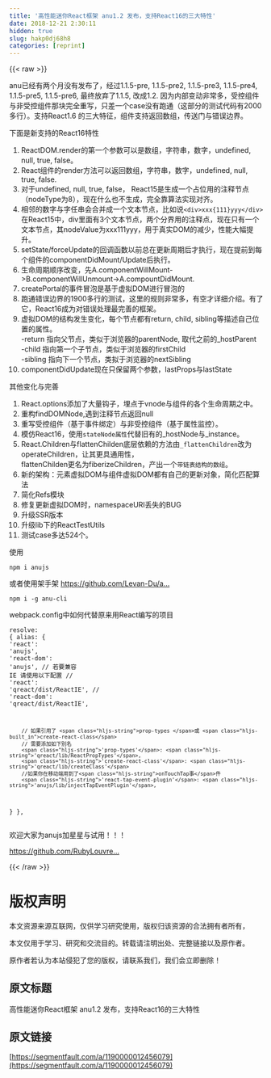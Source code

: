 ```yaml
---
title: '高性能迷你React框架 anu1.2 发布，支持React16的三大特性' 
date: 2018-12-21 2:30:11
hidden: true
slug: hakp0dj68h8
categories: [reprint]
---
```


{{< raw >}}

                    
<p>anu已经有两个月没有发布了，经过1.1.5-pre, 1.1.5-pre2, 1.1.5-pre3, 1.1.5-pre4, 1.1.5-pre5, 1.1.5-pre6, 最终放弃了1.1.5, 改成1.2. 因为内部变动非常多，受控组件与非受控组件那块完全重写，只差一个case没有跑通（这部分的测试代码有2000多行）。支持React1.6&nbsp;的三大特征，组件支持返回数组，传送门与错误边界。</p>
<p>下面是新支持的React16特性</p>
<ol>
<li>ReactDOM.render的第一个参数可以是数组，字符串，数字，undefined, null, true, false。</li>
<li>React组件的render方法可以返回数组，字符串，数字，undefined, null, true, false.</li>
<li>对于undefined, null, true, false， React15是生成一个占位用的注释节点（nodeType为8），现在什么也不生成，完全靠算法实现对齐。</li>
<li>相邻的数字与字任串会合并成一个文本节点，比如说<code>&lt;div&gt;xxx{111}yyy&lt;/div&gt;</code>在React15中，div里面有3个文本节点，两个分界用的注释点，现在只有一个文本节点，其nodeValue为xxx111yyy，用于真实DOM的减少，性能大幅提升。</li>
<li>setState/forceUpdate的回调函数以前总在更新周期后才执行，现在提前到每个组件的componentDidMount/Update后执行。</li>
<li>生命周期顺序改变，先A.componentWillMount-&gt;B.componentWillUnmount-&gt;A.compountDidMount.</li>
<li>createPortal的事件冒泡是基于虚拟DOM进行冒泡的</li>
<li>跑通错误边界的1900多行的测试，这里的规则非常多，有空才详细介绍。有了它，React16成为对错误处理最完善的框架。</li>
<li>虚拟DOM的结构发生变化，每个节点都有return, child, sibling等描述自己位置的属性。<br>-return 指向父节点，类似于浏览器的parentNode, 取代之前的_hostParent<br>-child 指向第一个子节点，类似于浏览器的firstChild<br>-sibling 指向下一个节点，类拟于浏览器的nextSibling</li>
<li>componentDidUpdate现在只保留两个参数，lastProps与lastState</li>
</ol>
<p>其他变化与完善</p>
<ol>
<li>React.options添加了大量钩子，埋点于vnode与组件的各个生命周期之中。</li>
<li>重构findDOMNode,遇到注释节点返回null</li>
<li>重写受控组件（基于事件绑定）与非受控组件（基于属性监控）。</li>
<li>模仿React16，使用<code>stateNode属性</code>代替旧有的_hostNode与_instance。</li>
<li>React.Children与flattenChilden底层依赖的方法由<code>_flattenChildren</code>改为operateChildren，让其更具通用性，<br>flattenChilden更名为fiberizeChildren，产出一个<code>带链表结构的数组</code>。</li>
<li>新的架构：元素虚拟DOM与组件虚拟DOM都有自己的更新对象，简化匹配算法</li>
<li>简化Refs模块</li>
<li>修复更新虚拟DOM时，namespaceURI丢失的BUG</li>
<li>升级SSR版本</li>
<li>升级lib下的ReactTestUtils</li>
<li>测试case多达524个。</li>
</ol>
<p>使用</p>
<div class="widget-codetool" style="display:none;">
      <div class="widget-codetool--inner">
      <span class="selectCode code-tool" data-toggle="tooltip" data-placement="top" title="" data-original-title="全选"></span>
      <span type="button" class="copyCode code-tool" data-toggle="tooltip" data-placement="top" data-clipboard-text="npm i anujs" title="" data-original-title="复制"></span>
      <span type="button" class="saveToNote code-tool" data-toggle="tooltip" data-placement="top" title="" data-original-title="放进笔记"></span>
      </div>
      </div><pre class="hljs stylus"><code style="word-break: break-word; white-space: initial;">npm <span class="hljs-selector-tag">i</span> anujs</code></pre>
<p>或者使用架手架 <a href="https://github.com/Levan-Du/anu-cli" rel="nofollow noreferrer" target="_blank">https://github.com/Levan-Du/a...</a></p>
<div class="widget-codetool" style="display:none;">
      <div class="widget-codetool--inner">
      <span class="selectCode code-tool" data-toggle="tooltip" data-placement="top" title="" data-original-title="全选"></span>
      <span type="button" class="copyCode code-tool" data-toggle="tooltip" data-placement="top" data-clipboard-text="npm i -g anu-cli" title="" data-original-title="复制"></span>
      <span type="button" class="saveToNote code-tool" data-toggle="tooltip" data-placement="top" title="" data-original-title="放进笔记"></span>
      </div>
      </div><pre class="hljs stylus"><code style="word-break: break-word; white-space: initial;">npm <span class="hljs-selector-tag">i</span> -g anu-cli</code></pre>
<p>webpack.config中如何代替原来用React编写的项目</p>
<div class="widget-codetool" style="display:none;">
      <div class="widget-codetool--inner">
      <span class="selectCode code-tool" data-toggle="tooltip" data-placement="top" title="" data-original-title="全选"></span>
      <span type="button" class="copyCode code-tool" data-toggle="tooltip" data-placement="top" data-clipboard-text="resolve: {
   alias: {
      'react': 'anujs',
      'react-dom': 'anujs',
        // 若要兼容 IE 请使用以下配置
        // 'react': 'qreact/dist/ReactIE',
        // 'react-dom': 'qreact/dist/ReactIE',
    
        // 如果引用了 prop-types 或 create-react-class
        // 需要添加如下别名
        'prop-types': 'qreact/lib/ReactPropTypes',
        'create-react-class': 'qreact/lib/createClass'
        //如果你在移动端用到了onTouchTap事件
        'react-tap-event-plugin': 'anujs/lib/injectTapEventPlugin',  
   }
}," title="" data-original-title="复制"></span>
      <span type="button" class="saveToNote code-tool" data-toggle="tooltip" data-placement="top" title="" data-original-title="放进笔记"></span>
      </div>
      </div><pre class="hljs dsconfig"><code><span class="hljs-string">resolve:</span> {
   <span class="hljs-string">alias:</span> {
      <span class="hljs-string">'react'</span>: <span class="hljs-string">'anujs'</span>,
      <span class="hljs-string">'react-dom'</span>: <span class="hljs-string">'anujs'</span>,
        // 若要兼容 <span class="hljs-string">IE </span>请使用以下配置
        // <span class="hljs-string">'react'</span>: <span class="hljs-string">'qreact/dist/ReactIE'</span>,
        // <span class="hljs-string">'react-dom'</span>: <span class="hljs-string">'qreact/dist/ReactIE'</span>,
    
        // 如果引用了 <span class="hljs-string">prop-types </span>或 <span class="hljs-built_in">create-react-class</span>
        // 需要添加如下别名
        <span class="hljs-string">'prop-types'</span>: <span class="hljs-string">'qreact/lib/ReactPropTypes'</span>,
        <span class="hljs-string">'create-react-class'</span>: <span class="hljs-string">'qreact/lib/createClass'</span>
        //如果你在移动端用到了<span class="hljs-string">onTouchTap事</span>件
        <span class="hljs-string">'react-tap-event-plugin'</span>: <span class="hljs-string">'anujs/lib/injectTapEventPlugin'</span>,  
   }
},</code></pre>
<p>欢迎大家为anujs加星星与试用！！！</p>
<p><a href="https://github.com/RubyLouvre/anu" rel="nofollow noreferrer" target="_blank">https://github.com/RubyLouvre...</a></p>

                
{{< /raw >}}

# 版权声明
本文资源来源互联网，仅供学习研究使用，版权归该资源的合法拥有者所有，

本文仅用于学习、研究和交流目的。转载请注明出处、完整链接以及原作者。

原作者若认为本站侵犯了您的版权，请联系我们，我们会立即删除！

## 原文标题
高性能迷你React框架 anu1.2 发布，支持React16的三大特性

## 原文链接
[https://segmentfault.com/a/1190000012456079](https://segmentfault.com/a/1190000012456079)

